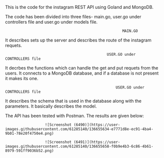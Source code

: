 This is the code for the instagram REST API using Goland and MongoDB. 

The code has been divided into three files- main.go, user.go under controllers file and user.go under models file.

                                                         MAIN.GO

It describes sets up the server and describes the route of the instagram requets.

                                                  USER.GO under CONTROLLERS file

It decrbes the functions which can handle the get and put requets from the users. It connects to a MongoDB database, and if a database is not present it makes its one.

                                                      USER.GO under CONTROLLERS file

It describes the schema that is used in the database along with the parameters. It basically describes the model.


The API has been tested with Postman. The results are given below:

                      ![Screenshot (6490)](https://user-images.githubusercontent.com/61285140/136655634-e7771d8e-ec91-4ba4-9b01-78e20f4750e4.png)
                      
                      ![Screenshot (6491)](https://user-images.githubusercontent.com/61285140/136655658-f0b9e4b3-6c86-4b61-8979-591ff9036b52.png)
